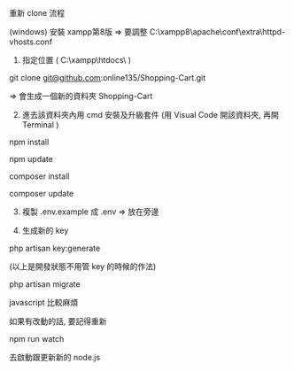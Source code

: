 重新 clone 流程

(windows)
安裝 xampp第8版 => 要調整 C:\xampp8\apache\conf\extra\httpd-vhosts.conf

<!--   加入以下內容(或類似內容)

<VirtualHost laravel.local:80>
    DocumentRoot "C:\xampp8\htdocs\Shopping-Cart/public"
    <Directory "C:\xampp8\htdocs\Shopping-Cart/public">
        Options All
        AllowOverride All
        Require all granted
    </Directory>
</VirtualHost>

<VirtualHost laravel.local:443>
    DocumentRoot "C:\xampp8\htdocs\Shopping-Cart/public"
    <Directory "C:\xampp8\htdocs\Shopping-Cart/public">
        Options All
        AllowOverride All
        Require all granted
    </Directory>
</VirtualHost>

-->

1. 指定位置 ( C:\xampp\htdocs\ )

git clone git@github.com:online135/Shopping-Cart.git

=> 會生成一個新的資料夾 Shopping-Cart

2. 進去該資料夾內用 cmd 安裝及升級套件  (用 Visual Code 開該資料夾, 再開 Terminal )

npm install

npm update

composer install

composer update

3. 複製 .env.example 成 .env  => 放在旁邊

4. 生成新的 key

php artisan key:generate

(以上是開發狀態不用管 key 的時候的作法)

php artisan migrate

javascript 比較麻煩

如果有改動的話, 要記得重新

npm run watch

去啟動跟更新新的 node.js
